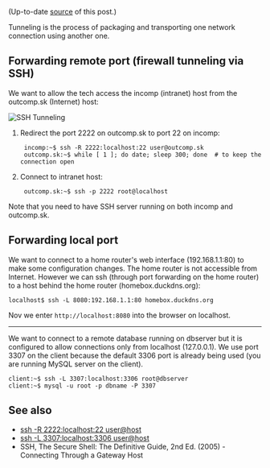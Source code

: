 (Up-to-date [source](https://github.com/jreisinger/blog/blob/master/posts/ssh-tunnel.md) of this post.)

Tunneling is the process of packaging and transporting one network connection using another one.

## Forwarding remote port (firewall tunneling via SSH)

We want to allow the tech access the incomp (intranet) host from the outcomp.sk (Internet) host:

![SSH Tunneling](https://raw.github.com/jreisinger/blog/master/files/ssh_tunneling.png)

1) Redirect the port 2222 on outcomp.sk to port 22 on incomp:

        incomp:~$ ssh -R 2222:localhost:22 user@outcomp.sk
        outcomp.sk:~$ while [ 1 ]; do date; sleep 300; done  # to keep the connection open
    
2) Connect to intranet host:

        outcomp.sk:~$ ssh -p 2222 root@localhost
        
Note that you need to have SSH server running on both incomp and outcomp.sk.

## Forwarding local port

We want to connect to a home router's web interface (192.168.1.1:80) to make some configuration changes. The home router is not accessible from Internet. However we can ssh (through port forwarding on the home router) to a host behind the home router (homebox.duckdns.org):

    localhost$ ssh -L 8080:192.168.1.1:80 homebox.duckdns.org

Nov we enter `http://localhost:8080` into the browser on localhost.

---

We want to connect to a remote database running on dbserver but it is configured to allow connections only from localhost (127.0.0.1). We use port 3307 on the client because the default 3306 port is already being used (you are running MySQL server on the client).

    client:~$ ssh -L 3307:localhost:3306 root@dbserver
    client:~$ mysql -u root -p dbname -P 3307

## See also

 * [ssh -R 2222:localhost:22 user@host](http://explainshell.com/explain?cmd=ssh+-R+2222%3Alocalhost%3A22+user%40host)
 * [ssh -L 3307:localhost:3306 user@host](http://explainshell.com/explain?cmd=ssh+-L+3307%3Alocalhost%3A3306+user%40host)
 * SSH, The Secure Shell: The Definitive Guide, 2nd Ed. (2005) - Connecting Through a Gateway Host
